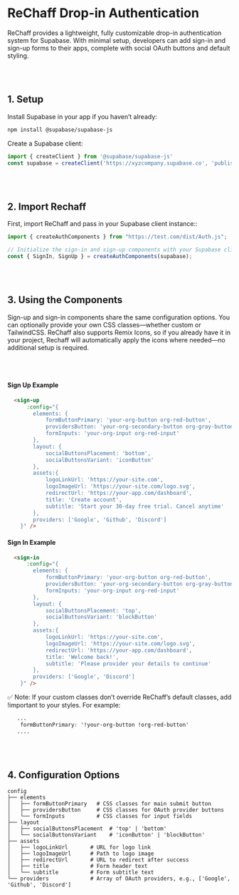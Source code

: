 # ReChaff Drop-in Authentication

ReChaff provides a lightweight, fully customizable drop-in authentication system for Supabase. With minimal setup, developers can add sign-in and sign-up forms to their apps, complete with social OAuth buttons and default styling.

<br><br>

## 1. Setup

Install Supabase in your app if you haven’t already:

```bash
npm install @supabase/supabase-js
```

Create a Supabase client:

```js
import { createClient } from '@supabase/supabase-js'
const supabase = createClient('https://xyzcompany.supabase.co', 'publishable-or-anon-key')
```

<br><br>


## 2. Import Rechaff
First, import ReChaff and pass in your Supabase client instance::

```js
import { createAuthComponents } from "https://test.com/dist/Auth.js";

// Initialize the sign-in and sign-up components with your Supabase client
const { SignIn, SignUp } = createAuthComponents(supabase);
```


<br><br>




## 3. Using the Components

Sign-up and sign-in components share the same configuration options. You can optionally provide your own CSS classes—whether custom or TailwindCSS.
ReChaff also supports Remix Icons, so if you already have it in your project, Rechaff will automatically apply the icons where needed—no additional setup is required.

<br><br>


#### Sign Up Example

```html
  <sign-up
      :config="{
        elements: {
            formButtonPrimary: 'your-org-button org-red-button',
            providersButton: 'your-org-secondary-button org-gray-button',
            formInputs: 'your-org-input org-red-input'
        },
        layout: {
            socialButtonsPlacement: 'bottom', 
            socialButtonsVariant: 'iconButton' 
        },
        assets:{
            logoLinkUrl: 'https://your-site.com',
            logoImageUrl: 'https://your-site.com/logo.svg',
            redirectUrl: 'https://your-app.com/dashboard',
            title: 'Create account',
            subtitle: 'Start your 30-day free trial. Cancel anytime'
        },
        providers: ['Google', 'Github', 'Discord']
    }" />

```


#### Sign In Example

```html
  <sign-in
      :config="{
        elements: {
            formButtonPrimary: 'your-org-button org-red-button',
            providersButton: 'your-org-secondary-button org-gray-button',
            formInputs: 'your-org-input org-red-input'
        },
        layout: {
            socialButtonsPlacement: 'top', 
            socialButtonsVariant: 'blockButton' 
        },
        assets:{
            logoLinkUrl: 'https://your-site.com',
            logoImageUrl: 'https://your-site.com/logo.svg',
            redirectUrl: 'https://your-app.com/dashboard',
            title: 'Welcome back!',
            subtitle: 'Please provider your details to continue'
        },
        providers: ['Google', 'Discord']
    }" />

```

✅ Note: If your custom classes don’t override ReChaff’s default classes, add !important to your styles. For example: 

```css
   ...
    formButtonPrimary: '!your-org-button !org-red-button'
   ....
```


<br><br>


## 4. Configuration Options

```text
config
├── elements
│   ├── formButtonPrimary   # CSS classes for main submit button
│   ├── providersButton     # CSS classes for OAuth provider buttons
│   └── formInputs          # CSS classes for input fields
├── layout
│   ├── socialButtonsPlacement  # 'top' | 'bottom'
│   └── socialButtonsVariant    # 'iconButton' | 'blockButton'
├── assets
│   ├── logoLinkUrl       # URL for logo link
│   ├── logoImageUrl      # Path to logo image
│   ├── redirectUrl       # URL to redirect after success
│   ├── title             # Form header text
│   └── subtitle          # Form subtitle text
└── providers             # Array of OAuth providers, e.g., ['Google', 'Github', 'Discord']
```


